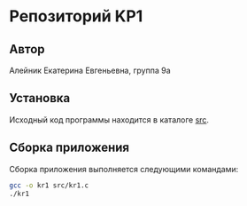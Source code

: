 # Репозиторий KP1

## Автор
Алейник Екатерина Евгеньевна, группа 9а

## Установка
Исходный код программы находится в каталоге [src](src).

## Сборка приложения
Сборка приложения выполняется следующими командами:
```bash
gcc -o kr1 src/kr1.c
./kr1



